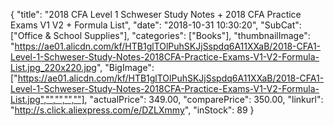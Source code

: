 {
	"title": "2018 CFA Level 1 Schweser Study Notes + 2018 CFA Practice Exams V1  V2 + Formula List",
	"date": "2018-10-31 10:30:20",
	"SubCat": ["Office & School Supplies"],
	"categories": ["Books"],
	"thumbnailImage": "https://ae01.alicdn.com/kf/HTB1glTOlPuhSKJjSspdq6A11XXaB/2018-CFA1-Level-1-Schweser-Study-Notes-2018CFA-Practice-Exams-V1-V2-Formula-List.jpg_220x220.jpg",
	"BigImage": ["https://ae01.alicdn.com/kf/HTB1glTOlPuhSKJjSspdq6A11XXaB/2018-CFA1-Level-1-Schweser-Study-Notes-2018CFA-Practice-Exams-V1-V2-Formula-List.jpg","","","",""],
	"actualPrice": 349.00,
	"comparePrice": 350.00,
	"linkurl": "http://s.click.aliexpress.com/e/DZLXmmy",
	"inStock": 89
}

